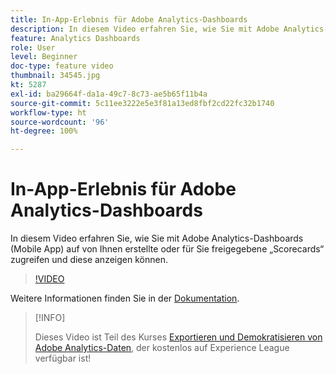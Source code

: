 ```yaml
---
title: In-App-Erlebnis für Adobe Analytics-Dashboards
description: In diesem Video erfahren Sie, wie Sie mit Adobe Analytics-Dashboards (Mobile App) auf von Ihnen erstellte oder für Sie freigegebene „Scorecards“ zugreifen und diese anzeigen können.
feature: Analytics Dashboards
role: User
level: Beginner
doc-type: feature video
thumbnail: 34545.jpg
kt: 5287
exl-id: ba29664f-da1a-49c7-8c73-ae5b65f11b4a
source-git-commit: 5c11ee3222e5e3f81a13ed8fbf2cd22fc32b1740
workflow-type: ht
source-wordcount: '96'
ht-degree: 100%

---
```


# In-App-Erlebnis für Adobe Analytics-Dashboards

In diesem Video erfahren Sie, wie Sie mit Adobe Analytics-Dashboards (Mobile App) auf von Ihnen erstellte oder für Sie freigegebene „Scorecards“ zugreifen und diese anzeigen können.

>[!VIDEO](https://video.tv.adobe.com/v/34545/?quality=12)

Weitere Informationen finden Sie in der [Dokumentation](https://experienceleague.adobe.com/docs/analytics/analyze/mobapp/home.html?lang=de).

>[!INFO]
>
> Dieses Video ist Teil des Kurses [Exportieren und Demokratisieren von Adobe Analytics-Daten](https://experienceleague.adobe.com/?recommended=Analytics-A-1-2022.1.democratizing&amp;lang=de), der kostenlos auf Experience League verfügbar ist!